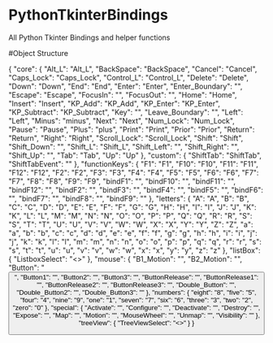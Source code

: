 # PythonTkinterBindings
All Python Tkinter Bindings and helper functions


#Object Structure

{
    "core": {
        "Alt_L": "Alt_L",
        "BackSpace": "BackSpace",
        "Cancel": "Cancel",
        "Caps_Lock": "Caps_Lock",
        "Control_L": "Control_L",
        "Delete": "Delete",
        "Down": "Down",
        "End": "End",
        "Enter": "Enter",
        "Enter_Boundary": "<Enter>",
        "Escape": "Escape",
        "FocusIn": "<FocusIn>",
        "FocusOut": "<FocusOut>",
        "Home": "Home",
        "Insert": "Insert",
        "KP_Add": "KP_Add",
        "KP_Enter": "KP_Enter",
        "KP_Subtract": "KP_Subtract",
        "Key": "<Key>",
        "Leave_Boundary": "<Leave>",
        "Left": "Left",
        "Minus": "minus",
        "Next": "Next",
        "Num_Lock": "Num_Lock",
        "Pause": "Pause",
        "Plus": "plus",
        "Print": "Print",
        "Prior": "Prior",
        "Return": "Return",
        "Right": "Right",
        "Scroll_Lock": "Scroll_Lock",
        "Shift": "Shift",
        "Shift_Down": "<Shift-Down>",
        "Shift_L": "Shift_L",
        "Shift_Left": "<Shift-Left>",
        "Shift_Right": "<Shift-Right>",
        "Shift_Up": "<Shift-Up>",
        "Tab": "Tab",
        "Up": "Up"
    },
    "custom": {
        "ShiftTab": "ShiftTab",
        "ShiftTabEvent": "<Shift-KeyPress-Tab>"
    },
    "functionKeys": {
        "F1": "F1",
        "F10": "F10",
        "F11": "F11",
        "F12": "F12",
        "F2": "F2",
        "F3": "F3",
        "F4": "F4",
        "F5": "F5",
        "F6": "F6",
        "F7": "F7",
        "F8": "F8",
        "F9": "F9",
        "bindF1": "<F1>",
        "bindF10": "<F10>",
        "bindF11": "<F11>",
        "bindF12": "<F12>",
        "bindF2": "<F2>",
        "bindF3": "<F3>",
        "bindF4": "<F4>",
        "bindF5": "<F5>",
        "bindF6": "<F6>",
        "bindF7": "<F7>",
        "bindF8": "<F8>",
        "bindF9": "<F9>"
    },
    "letters": {
        "A": "A",
        "B": "B",
        "C": "C",
        "D": "D",
        "E": "E",
        "F": "F",
        "G": "G",
        "H": "H",
        "I": "I",
        "J": "J",
        "K": "K",
        "L": "L",
        "M": "M",
        "N": "N",
        "O": "O",
        "P": "P",
        "Q": "Q",
        "R": "R",
        "S": "S",
        "T": "T",
        "U": "U",
        "V": "V",
        "W": "W",
        "X": "X",
        "Y": "Y",
        "Z": "Z",
        "a": "a",
        "b": "b",
        "c": "c",
        "d": "d",
        "e": "e",
        "f": "f",
        "g": "g",
        "h": "h",
        "i": "i",
        "j": "j",
        "k": "k",
        "l": "l",
        "m": "m",
        "n": "n",
        "o": "o",
        "p": "p",
        "q": "q",
        "r": "r",
        "s": "s",
        "t": "t",
        "u": "u",
        "v": "v",
        "w": "w",
        "x": "x",
        "y": "y",
        "z": "z"
    },
    "listBox": {
        "ListboxSelect": "<<ListboxSelect>>"
    },
    "mouse": {
        "B1_Motion": "<B1-Motion>",
        "B2_Motion": "<B2-Motion>",
        "Button": "<Button>",
        "Button1": "<Button1>",
        "Button2": "<Button2>",
        "Button3": "<Button3>",
        "ButtonRelease": "<ButtonRelease>",
        "ButtonRelease1": "<ButtonRelease-1>",
        "ButtonRelease2": "<ButtonRelease-2>",
        "ButtonRelease3": "<ButtonRelease-3>",
        "Double_Button": "<Double-Button>",
        "Double_Button2": "<Double-Button-2>",
        "Double_Button3": "<Double-Button-3>"
    },
    "numbers": {
        "eight": "8",
        "five": "5",
        "four": "4",
        "nine": "9",
        "one": "1",
        "seven": "7",
        "six": "6",
        "three": "3",
        "two": "2",
        "zero": "0"
    },
    "special": {
        "Activate": "<Activate>",
        "Configure": "<Configure>",
        "Deactivate": "<Deactivate>",
        "Destroy": "<Destroy>",
        "Expose": "<Expose>",
        "Map": "<Map>",
        "Motion": "<Motion>",
        "MouseWheel": "<MouseWheel>",
        "Unmap": "<Unmap>",
        "Visibility": "<Visibility>"
    },
    "treeView": {
        "TreeViewSelect": "<<TreeviewSelect>>"
    }
}

